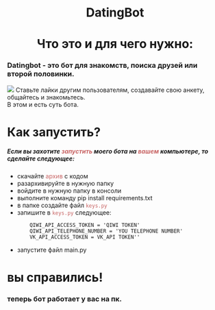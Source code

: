 # <div align="center">DatingBot </div>

## <h1 align="center">Что это и для чего нужно:</h1>
### Datingbot - это бот для знакомств, поиска друзей или второй половинки.

<img src="https://skr.sh/i/080521/xIFEX71G.jpg?download=1&name=Скриншот%2008-05-2021%2018:02:42.jpg">
Ставьте лайки другим пользователям, создавайте свою анкету, общайтесь и знакомьтесь.<br>
В этом и есть суть бота.


# Как запустить?
##### Если вы захотите <span style="color: rgb(200, 100, 100);">запустить</span> моего бота на <span style="color: rgb(200, 100, 100);"> вашем </span> компьютере, то сделайте следующее:
<ul>
    <li>скачайте <span style="color: rgb(200, 100, 100);">архив</span> с кодом</li>
    <li>разархивируйте в нужную папку</li>
    <li>войдите в нужную папку в консоли</li>
    <li>выполните команду pip install requirements.txt</li>
    <li>в папке создайте файл <code style="color: rgb(200, 100, 100);">keys.py</code></li>
    <li>запишите в <code style="color: rgb(200, 100, 100);">keys.py</code> следующее: </li>
    <code lang="python">
    QIWI_API_ACCESS_TOKEN = 'QIWI TOKEN'      
    QIWI_API_TELEPHONE_NUMBER = 'YOU TELEPHONE NUMBER'
    VK_API_ACCESS_TOKEN = VK_API TOKEN''       
    </code>
    <li>запустите файл main.py</li>
</ul>

# вы справились!
### теперь бот работает у вас на пк.